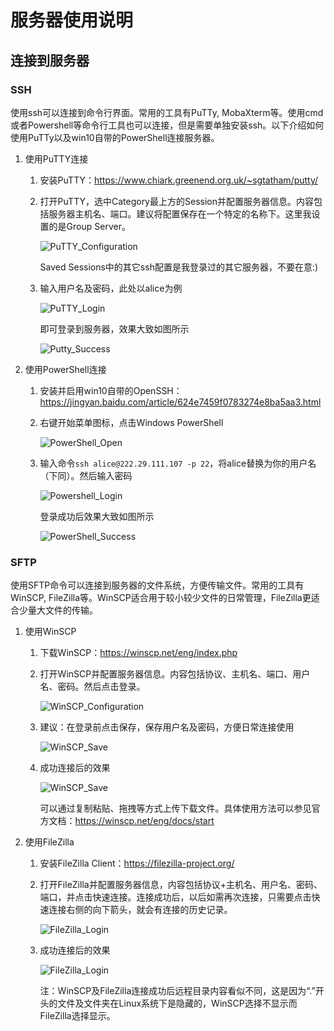 # 服务器使用说明

## 连接到服务器

### SSH

使用ssh可以连接到命令行界面。常用的工具有PuTTy, MobaXterm等。使用cmd或者Powershell等命令行工具也可以连接，但是需要单独安装ssh。以下介绍如何使用PuTTy以及win10自带的PowerShell连接服务器。

1. 使用PuTTY连接

   1. 安装PuTTY：https://www.chiark.greenend.org.uk/~sgtatham/putty/

   2. 打开PuTTY，选中Category最上方的Session并配置服务器信息。内容包括服务器主机名、端口。建议将配置保存在一个特定的名称下。这里我设置的是Group Server。

      ![PuTTY_Configuration](./image/connect/ssh/putty_1.png)

      Saved Sessions中的其它ssh配置是我登录过的其它服务器，不要在意:)

   3. 输入用户名及密码，此处以alice为例

      ![PuTTY_Login](./image/connect/ssh/putty_2.png)

      

      即可登录到服务器，效果大致如图所示

      ![Putty_Success](./image/connect/ssh/putty_3.png)

   

2. 使用PowerShell连接

   1. 安装并启用win10自带的OpenSSH：https://jingyan.baidu.com/article/624e7459f0783274e8ba5aa3.html

   2. 右键开始菜单图标，点击Windows PowerShell

      ![PowerShell_Open](./image/connect/ssh/powershell_1.png)

   3. 输入命令```ssh alice@222.29.111.107 -p 22```，将alice替换为你的用户名（下同）。然后输入密码

      ![Powershell_Login](./image/connect/ssh/powershell_2.png)
      
      登录成功后效果大致如图所示
      
      ![PowerShell_Success](./image/connect/ssh/powershell_3.png)
      
### SFTP

使用SFTP命令可以连接到服务器的文件系统，方便传输文件。常用的工具有WinSCP, FileZilla等。WinSCP适合用于较小较少文件的日常管理，FileZilla更适合少量大文件的传输。

1. 使用WinSCP

   1. 下载WinSCP：https://winscp.net/eng/index.php

   2. 打开WinSCP并配置服务器信息。内容包括协议、主机名、端口、用户名、密码。然后点击登录。

      ![WinSCP_Configuration](./image/connect/sftp/winscp_1.png)

   3. 建议：在登录前点击保存，保存用户名及密码，方便日常连接使用

      ![WinSCP_Save](./image/connect/sftp/winscp_2.png)

   4. 成功连接后的效果

      ![WinSCP_Save](./image/connect/sftp/winscp_3.png)

      可以通过复制粘贴、拖拽等方式上传下载文件。具体使用方法可以参见官方文档：https://winscp.net/eng/docs/start

2. 使用FileZilla

   1. 安装FileZilla Client：https://filezilla-project.org/

   2. 打开FileZilla并配置服务器信息，内容包括协议+主机名、用户名、密码、端口，并点击快速连接。连接成功后，以后如需再次连接，只需要点击快速连接右侧的向下箭头，就会有连接的历史记录。

      ![FileZilla_Login](./image/connect/sftp/filezilla_1.png)

   3. 成功连接后的效果

      ![FileZilla_Login](./image/connect/sftp/filezilla_2.png)

      注：WinSCP及FileZilla连接成功后远程目录内容看似不同，这是因为“.”开头的文件及文件夹在Linux系统下是隐藏的，WinSCP选择不显示而FileZilla选择显示。